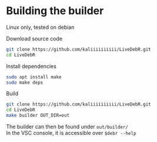 # Building the builder
Linux only, tested on debian

Download source code
```bash
git clone https://github.com/kaliiiiiiiiii/LiveDebR.git
cd LiveDebR
```

Install dependencies
```bash
sudo apt install make
sudo make deps
```

Build
```bash
git clone https://github.com/kaliiiiiiiiii/LiveDebR.git
cd LiveDebR
make builder OUT_DIR=out
```

The builder can then be found under `out/builder/` \
In the VSC console, it is accessible over `$debr --help`